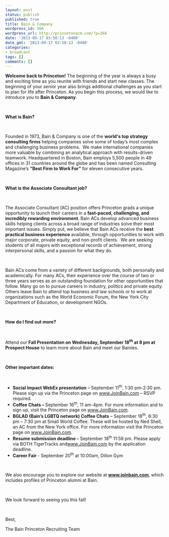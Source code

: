 ```yaml
---
layout: post
status: publish
published: true
title: Bain & Company
wordpress_id: 366
wordpress_url: http://princetonacm.com/?p=366
date: '2013-09-17 03:50:13 -0400'
date_gmt: '2013-09-17 03:50:13 -0400'
categories:
- broadcast
tags: []
comments: []
---
```

<p><b>Welcome back to Princeton!</b> The beginning of the year is always a busy and exciting time as you reunite with friends and start new classes. The beginning of your senior year also brings additional challenges as you start to plan for life after Princeton. As you begin this process, we would like to introduce you to <strong>Bain &amp; Company</strong>.</p>
<p>&nbsp;</p>
<p><b>What is Bain?</b></p>
<p>&nbsp;</p>
<p>Founded in 1973, Bain &amp; Company is one of the <strong>world's top strategy consulting firms</strong> helping companies solve some of today’s most complex and challenging business problems.  We make international companies more valuable by combining an analytical approach with results-driven teamwork. Headquartered in Boston, Bain employs 5,500 people in 49 offices in 31 countries around the globe and has been named Consulting Magazine’s <strong>“Best Firm to Work For”</strong> for eleven consecutive years.</p>
<p>&nbsp;</p>
<p><b>What is the Associate Consultant job?</b></p>
<p>&nbsp;</p>
<p>The Associate Consultant (AC) position offers Princeton grads a unique opportunity to launch their careers in a <b>fast-paced, challenging, and incredibly rewarding environment</b>. Bain ACs develop advanced business skills helping clients across a broad range of industries solve their most important issues. Simply put, we believe that Bain ACs receive the <strong>best practical business experience</strong> available, through opportunities to work with major corporate, private equity, and non-profit clients.  We are seeking students of all majors<b> </b>with exceptional records of achievement, strong interpersonal skills, and a passion for what they do.</p>
<p>&nbsp;</p>
<p>Bain ACs come from a variety of different backgrounds, both personally and academically. For many ACs, their experience over the course of two or three years serves as an outstanding foundation for other opportunities that follow. Many go on to pursue careers in industry, politics and private equity. Others leave Bain to attend top business and law schools or to work at organizations such as the World Economic Forum, the New York City Department of Education, or development NGOs.</p>
<p>&nbsp;</p>
<p><b>How do I find out more?</b></p>
<p>&nbsp;</p>
<p>Attend our <strong>Fall Presentation on Wednesday, September 18<sup>th</sup> at 8 pm at Prospect House</strong> to learn more about Bain and meet our Bainies.</p>
<p>&nbsp;</p>
<p><b>Other important dates:</b></p>
<p>&nbsp;</p>
<ul>
<li><b>Social Impact WebEx presentation</b> – September 11<sup>th</sup>, 1:30 pm-2:30 pm. Please sign up via the Princeton page on <a href="http://www.joinbain.com/" target="_blank">www.JoinBain.com</a> – RSVP required.</li>
<li><b>Coffee Chats – </b>September 16<sup>th</sup>, 11 am-4pm. For more information and to sign up, visit the Princeton page on <a href="http://www.joinbain.com/" target="_blank">www.JoinBain.com</a>.</li>
<li><b>BGLAD (Bain’s LGBTQ network) Coffee Chats</b> – September 18<sup>th</sup>, 6:30 pm – 7:30 pm at Small World Coffee. These will be hosted by Ned Shell, an AC from the New York office. For more information visit the Princeton page on <a href="http://www.joinbain.com/" target="_blank">www.JoinBain.com</a>.</li>
<li><b>Resume submission deadline -</b> September 18<sup>th</sup> 11:59 pm. Please apply via BOTH TigerTracks and<a href="http://www.joinbain.com/" target="_blank">www.JoinBain.com</a> by the application deadline.</li>
<li><b>Career Fair </b>- September 20<sup>th</sup> at 10:00am, Dillon Gym</li>
</ul>
<p>&nbsp;</p>
<p>We also encourage you to explore our website at <a title="http://www.joinbain.com/" href="http://www.joinbain.com/" target="_blank"><strong>www.joinbain.com</strong></a>, which includes profiles of Princeton alumni at Bain.</p>
<p>&nbsp;</p>
<p>We look forward to seeing you this fall!</p>
<p>&nbsp;</p>
<p>Best,</p>
<p>The Bain Princeton Recruiting Team</p>
